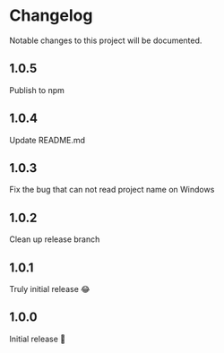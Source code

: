 Changelog
=========
Notable changes to this project will be documented.

## 1.0.5

Publish to npm

## 1.0.4

Update README.md

## 1.0.3

Fix the bug that can not read project name on Windows

## 1.0.2

Clean up release branch

## 1.0.1

Truly initial release 😂

## 1.0.0

Initial release 👏

